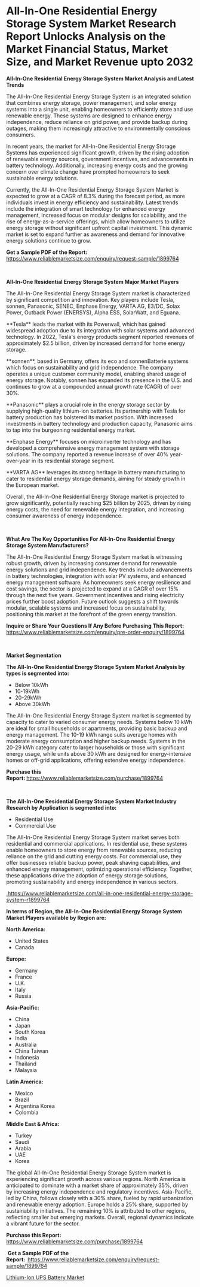 <p><h1>All-In-One Residential Energy Storage System Market Research Report Unlocks Analysis on the Market Financial Status, Market Size, and Market Revenue upto 2032</h1></p><p><strong>All-In-One Residential Energy Storage System Market Analysis and Latest Trends</strong></p>
<p><p>The All-In-One Residential Energy Storage System is an integrated solution that combines energy storage, power management, and solar energy systems into a single unit, enabling homeowners to efficiently store and use renewable energy. These systems are designed to enhance energy independence, reduce reliance on grid power, and provide backup during outages, making them increasingly attractive to environmentally conscious consumers.</p><p>In recent years, the market for All-In-One Residential Energy Storage Systems has experienced significant growth, driven by the rising adoption of renewable energy sources, government incentives, and advancements in battery technology. Additionally, increasing energy costs and the growing concern over climate change have prompted homeowners to seek sustainable energy solutions.</p><p>Currently, the All-In-One Residential Energy Storage System Market is expected to grow at a CAGR of 8.3% during the forecast period, as more individuals invest in energy efficiency and sustainability. Latest trends include the integration of smart technology for enhanced energy management, increased focus on modular designs for scalability, and the rise of energy-as-a-service offerings, which allow homeowners to utilize energy storage without significant upfront capital investment. This dynamic market is set to expand further as awareness and demand for innovative energy solutions continue to grow.</p></p>
<p><strong>Get a Sample PDF of the Report:&nbsp;</strong> <a href="https://www.reliablemarketsize.com/enquiry/request-sample/1899764?utm_campaign=2303&utm_medium=2&utm_source=Github&utm_content=ia&utm_term=14022025&utm_id=all-in-one-residential-energy-storage-system">https://www.reliablemarketsize.com/enquiry/request-sample/1899764</a></p>
<p>&nbsp;</p>
<p><strong>All-In-One Residential Energy Storage System Major Market Players</strong></p>
<p><p>The All-In-One Residential Energy Storage System market is characterized by significant competition and innovation. Key players include Tesla, sonnen, Panasonic, SENEC, Enphase Energy, VARTA AG, E3/DC, Solax Power, Outback Power (ENERSYS), Alpha ESS, SolarWatt, and Eguana.</p><p>**Tesla** leads the market with its Powerwall, which has gained widespread adoption due to its integration with solar systems and advanced technology. In 2022, Tesla's energy products segment reported revenues of approximately $2.5 billion, driven by increased demand for home energy storage.</p><p>**sonnen**, based in Germany, offers its eco and sonnenBatterie systems which focus on sustainability and grid independence. The company operates a unique customer community model, enabling shared usage of energy storage. Notably, sonnen has expanded its presence in the U.S. and continues to grow at a compounded annual growth rate (CAGR) of over 30%.</p><p>**Panasonic** plays a crucial role in the energy storage sector by supplying high-quality lithium-ion batteries. Its partnership with Tesla for battery production has bolstered its market position. With increased investments in battery technology and production capacity, Panasonic aims to tap into the burgeoning residential energy market.</p><p>**Enphase Energy** focuses on microinverter technology and has developed a comprehensive energy management system with storage solutions. The company reported a revenue increase of over 40% year-over-year in its residential storage segment.</p><p>**VARTA AG** leverages its strong heritage in battery manufacturing to cater to residential energy storage demands, aiming for steady growth in the European market.</p><p>Overall, the All-In-One Residential Energy Storage market is projected to grow significantly, potentially reaching $25 billion by 2025, driven by rising energy costs, the need for renewable energy integration, and increasing consumer awareness of energy independence.</p></p>
<p>&nbsp;</p>
<p><strong>What Are The Key Opportunities For All-In-One Residential Energy Storage System Manufacturers?</strong></p>
<p><p>The All-In-One Residential Energy Storage System market is witnessing robust growth, driven by increasing consumer demand for renewable energy solutions and grid independence. Key trends include advancements in battery technologies, integration with solar PV systems, and enhanced energy management software. As homeowners seek energy resilience and cost savings, the sector is projected to expand at a CAGR of over 15% through the next five years. Government incentives and rising electricity prices further boost adoption. Future outlook suggests a shift towards modular, scalable systems and increased focus on sustainability, positioning this market at the forefront of the green energy transition.</p></p>
<p><strong>Inquire or Share Your Questions If Any Before Purchasing This Report:</strong> <a href="https://www.reliablemarketsize.com/enquiry/pre-order-enquiry/1899764?utm_campaign=2303&utm_medium=2&utm_source=Github&utm_content=ia&utm_term=14022025&utm_id=all-in-one-residential-energy-storage-system">https://www.reliablemarketsize.com/enquiry/pre-order-enquiry/1899764</a></p>
<p>&nbsp;</p>
<p><strong>Market Segmentation</strong></p>
<p><strong>The All-In-One Residential Energy Storage System Market Analysis by types is segmented into:</strong></p>
<p><ul><li>Below 10kWh</li><li>10-19kWh</li><li>20-29kWh</li><li>Above 30kWh</li></ul></p>
<p><p>The All-In-One Residential Energy Storage System market is segmented by capacity to cater to varied consumer energy needs. Systems below 10 kWh are ideal for small households or apartments, providing basic backup and energy management. The 10-19 kWh range suits average homes with moderate energy consumption and higher backup needs. Systems in the 20-29 kWh category cater to larger households or those with significant energy usage, while units above 30 kWh are designed for energy-intensive homes or off-grid applications, offering extensive energy independence.</p></p>
<p><strong>Purchase this Report:&nbsp;</strong><a href="https://www.reliablemarketsize.com/purchase/1899764?utm_campaign=2303&utm_medium=2&utm_source=Github&utm_content=ia&utm_term=14022025&utm_id=all-in-one-residential-energy-storage-system">https://www.reliablemarketsize.com/purchase/1899764</a></p>
<p>&nbsp;</p>
<p><strong>The All-In-One Residential Energy Storage System Market Industry Research by Application is segmented into:</strong></p>
<p><ul><li>Residential Use</li><li>Commercial Use</li></ul></p>
<p><p>The All-In-One Residential Energy Storage System market serves both residential and commercial applications. In residential use, these systems enable homeowners to store energy from renewable sources, reducing reliance on the grid and cutting energy costs. For commercial use, they offer businesses reliable backup power, peak shaving capabilities, and enhanced energy management, optimizing operational efficiency. Together, these applications drive the adoption of energy storage solutions, promoting sustainability and energy independence in various sectors.</p></p>
<p><a href="https://www.reliablemarketsize.com/all-in-one-residential-energy-storage-system-r1899764?utm_campaign=2303&utm_medium=2&utm_source=Github&utm_content=ia&utm_term=14022025&utm_id=all-in-one-residential-energy-storage-system">&nbsp;https://www.reliablemarketsize.com/all-in-one-residential-energy-storage-system-r1899764</a></p>
<p><strong>In terms of Region, the All-In-One Residential Energy Storage System Market Players available by Region are:</strong></p>
<p>
    <p> <strong> North America: </strong>
        <ul>
            <li>United States</li>
            <li>Canada</li>
        </ul>
        </p> 
    <p> <strong> Europe: </strong>
        <ul>
            <li>Germany</li>
            <li>France</li>
            <li>U.K.</li>
            <li>Italy</li>
            <li>Russia</li>
        </ul>
        </p> 
    <p> <strong> Asia-Pacific: </strong>
        <ul>
            <li>China</li>
            <li>Japan</li>
            <li>South Korea</li>
            <li>India</li>
            <li>Australia</li>
            <li>China Taiwan</li>
            <li>Indonesia</li>
            <li>Thailand</li>
            <li>Malaysia</li>
        </ul>
        </p> 
    <p> <strong> Latin America: </strong>
        <ul>
            <li>Mexico</li>
            <li>Brazil</li>
            <li>Argentina Korea</li>
            <li>Colombia</li>
        </ul>
        </p> 
    <p> <strong> Middle East & Africa: </strong>
        <ul>
            <li>Turkey</li>
            <li>Saudi</li>
            <li>Arabia</li>
            <li>UAE</li>
            <li>Korea</li>
        </ul>
    </p>
    </p>
<p><p>The global All-In-One Residential Energy Storage System market is experiencing significant growth across various regions. North America is anticipated to dominate with a market share of approximately 35%, driven by increasing energy independence and regulatory incentives. Asia-Pacific, led by China, follows closely with a 30% share, fueled by rapid urbanization and renewable energy adoption. Europe holds a 25% share, supported by sustainability initiatives. The remaining 10% is attributed to other regions, reflecting smaller but emerging markets. Overall, regional dynamics indicate a vibrant future for the sector.</p></p>
<p><strong>Purchase this Report: </strong><a href="https://www.reliablemarketsize.com/purchase/1899764?utm_campaign=2303&utm_medium=2&utm_source=Github&utm_content=ia&utm_term=14022025&utm_id=all-in-one-residential-energy-storage-system">https://www.reliablemarketsize.com/purchase/1899764</a></p>
<p>&nbsp;<strong>Get a Sample PDF of the Report:&nbsp;&nbsp;</strong><a href="https://www.reliablemarketsize.com/enquiry/request-sample/1899764?utm_campaign=2303&utm_medium=2&utm_source=Github&utm_content=ia&utm_term=14022025&utm_id=all-in-one-residential-energy-storage-system">https://www.reliablemarketsize.com/enquiry/request-sample/1899764</a></p>
<p><strong></strong></p>
<p><p><a href="https://github.com/pearlinewhite4692/Market-Research-Report-List-1/blob/main/lithium-ion-ups-battery-market.md?utm_campaign=2303&utm_medium=2&utm_source=Github&utm_content=ia&utm_term=14022025&utm_id=all-in-one-residential-energy-storage-system">Lithium-Ion UPS Battery Market</a></p></p>
